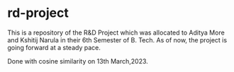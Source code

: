 # rd-project
This is a repository of the R&amp;D Project which was allocated to Aditya More and Kshitij Narula in their 6th Semester of B. Tech. As of now, the project is going forward at a steady pace.

Done with cosine similarity on 13th March,2023.